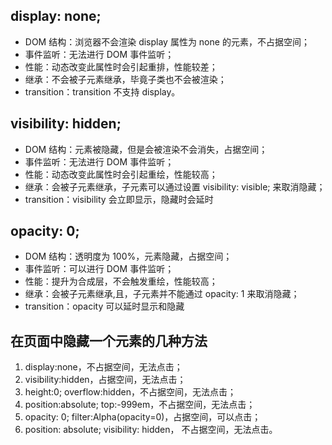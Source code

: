 ## display: none;

- DOM 结构：浏览器不会渲染 display 属性为 none 的元素，不占据空间；
- 事件监听：无法进行 DOM 事件监听；
- 性能：动态改变此属性时会引起重排，性能较差；
- 继承：不会被子元素继承，毕竟子类也不会被渲染；
- transition：transition 不支持 display。

## visibility: hidden;

- DOM 结构：元素被隐藏，但是会被渲染不会消失，占据空间；
- 事件监听：无法进行 DOM 事件监听；
- 性能：动态改变此属性时会引起重绘，性能较高；
- 继承：会被子元素继承，子元素可以通过设置 visibility: visible; 来取消隐藏；
- transition：visibility 会立即显示，隐藏时会延时

## opacity: 0;

- DOM 结构：透明度为 100%，元素隐藏，占据空间；
- 事件监听：可以进行 DOM 事件监听；
- 性能：提升为合成层，不会触发重绘，性能较高；
- 继承：会被子元素继承,且，子元素并不能通过 opacity: 1 来取消隐藏；
- transition：opacity 可以延时显示和隐藏

## 在页面中隐藏一个元素的几种方法

1. display:none，不占据空间，无法点击；
2. visibility:hidden，占据空间，无法点击；
3. height:0; overflow:hidden，不占据空间，无法点击；
4. position:absolute; top:-999em，不占据空间，无法点击；
5. opacity: 0; filter:Alpha(opacity=0)，占据空间，可以点击；
6. position: absolute; visibility: hidden， 不占据空间，无法点击。
